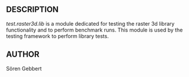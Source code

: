 
## DESCRIPTION

*test.raster3d.lib*
is a module dedicated for testing the raster 3d library functionality and to perform benchmark runs.
This module is used by the testing framework to perform library tests.

## AUTHOR

Sören Gebbert
